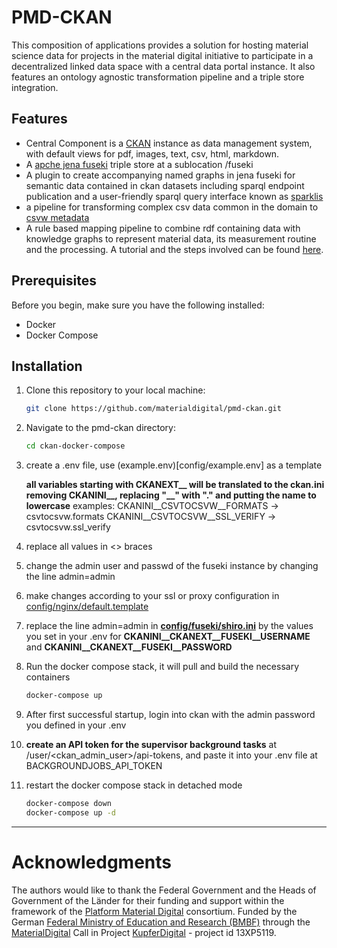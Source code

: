 # PMD-CKAN

This composition of applications provides a solution for hosting material science data for projects in the material digital initiative to participate in a decentralized linked data space with a central data portal instance. It also features an ontology agnostic transformation pipeline and a triple store integration.

## Features

- Central Component is a [CKAN](https://ckan.org/) instance as data management system, with default views for pdf, images, text, csv, html, markdown.
- A [apche jena fuseki](https://jena.apache.org/documentation/fuseki2/) triple store at a sublocation /fuseki
- A plugin to create accompanying named graphs in jena fuseki for semantic data contained in ckan datasets including sparql endpoint publication and a user-friendly sparql query interface known as [sparklis](https://github.com/sebferre/sparklis)
- a pipeline for transforming complex csv data common in the domain to [csvw metadata](https://www.w3.org/ns/csvw)
- A rule based mapping pipeline to combine rdf containing data with knowledge graphs to represent material data, its measurement routine and the processing. A tutorial and the steps involved can be found [here](https://github.com/Mat-O-Lab/IOFMaterialsTutorial).

## Prerequisites

Before you begin, make sure you have the following installed:

- Docker
- Docker Compose

## Installation

1. Clone this repository to your local machine:
    ```bash
    git clone https://github.com/materialdigital/pmd-ckan.git
    ```

2. Navigate to the pmd-ckan directory:
    ```bash
    cd ckan-docker-compose
    ```

3. create a .env file, use (example.env)[config/example.env] as a template

    **all variables starting with CKANEXT__ will be translated to the ckan.ini removing CKANINI__, replacing "__" with "."  and putting the name to lowercase**
    examples:
    CKANINI__CSVTOCSVW__FORMATS -> csvtocsvw.formats 
    CKANINI__CSVTOCSVW__SSL_VERIFY -> csvtocsvw.ssl_verify 

5. replace all values in <> braces
6. change the admin user and passwd of the fuseki instance by changing the line admin=admin
7. make changes according to your ssl or proxy configuration in [config/nginx/default.template](config/nginx/default.template)
8. replace the line admin=admin in **[config/fuseki/shiro.ini](config/fuseki/shiro.ini)** by the values you set in your .env for **CKANINI__CKANEXT__FUSEKI__USERNAME** and **CKANINI__CKANEXT__FUSEKI__PASSWORD**
9. Run the docker compose stack, it will pull and build the necessary containers
    ```bash
    docker-compose up
    ```
10. After first successful startup, login into ckan with the admin password you defined in your .env

11. **create an API token for the supervisor background tasks** at /user/<ckan_admin_user>/api-tokens, and paste it into your .env file at BACKGROUNDJOBS_API_TOKEN

12. restart the docker compose stack in detached mode
    ```bash
    docker-compose down
    docker-compose up -d
    ```

---
# Acknowledgments
The authors would like to thank the Federal Government and the Heads of Government of the Länder for their funding and support within the framework of the [Platform Material Digital](https://www.materialdigital.de) consortium. Funded by the German [Federal Ministry of Education and Research (BMBF)](https://www.bmbf.de/bmbf/en/) through the [MaterialDigital](https://www.bmbf.de/SharedDocs/Publikationen/de/bmbf/5/31701_MaterialDigital.pdf?__blob=publicationFile&v=5) Call in Project [KupferDigital](https://www.materialdigital.de/project/1) - project id 13XP5119.

